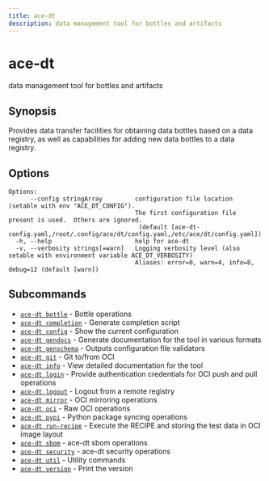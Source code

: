 ```yaml
---
title: ace-dt
description: data management tool for bottles and artifacts
---
```


<!--
This documentation is auto generated by a script.
Please do not edit this file directly.
-->

<!-- markdownlint-disable-next-line single-title -->
# ace-dt

data management tool for bottles and artifacts

## Synopsis

Provides data transfer facilities for obtaining data bottles based on a data registry, as well as capabilities for adding new data bottles to a data registry.

## Options

```plaintext
Options:
      --config stringArray         configuration file location (setable with env "ACE_DT_CONFIG").
                                   The first configuration file present is used.  Others are ignored.
                                    (default [ace-dt-config.yaml,/root/.config/ace/dt/config.yaml,/etc/ace/dt/config.yaml])
  -h, --help                       help for ace-dt
  -v, --verbosity strings[=warn]   Logging verbosity level (also setable with environment variable ACE_DT_VERBOSITY)
                                   Aliases: error=0, warn=4, info=8, debug=12 (default [warn])
```

## Subcommands

- [`ace-dt bottle`](bottle/index.md) - Bottle operations
- [`ace-dt completion`](completion.md) - Generate completion script
- [`ace-dt config`](config.md) - Show the current configuration
- [`ace-dt gendocs`](gendocs/index.md) - Generate documentation for the tool in various formats
- [`ace-dt genschema`](genschema.md) - Outputs configuration file validators
- [`ace-dt git`](git/index.md) - Git to/from OCI
- [`ace-dt info`](info/index.md) - View detailed documentation for the tool
- [`ace-dt login`](login.md) - Provide authentication credentials for OCI push and pull operations
- [`ace-dt logout`](logout.md) - Logout from a remote registry
- [`ace-dt mirror`](mirror/index.md) - OCI mirroring operations
- [`ace-dt oci`](oci/index.md) - Raw OCI operations
- [`ace-dt pypi`](pypi/index.md) - Python package syncing operations
- [`ace-dt run-recipe`](run-recipe.md) - Execute the RECIPE and storing the test data in OCI image layout
- [`ace-dt sbom`](sbom/index.md) - ace-dt sbom operations
- [`ace-dt security`](security/index.md) - ace-dt security operations
- [`ace-dt util`](util/index.md) - Utility commands
- [`ace-dt version`](version.md) - Print the version
